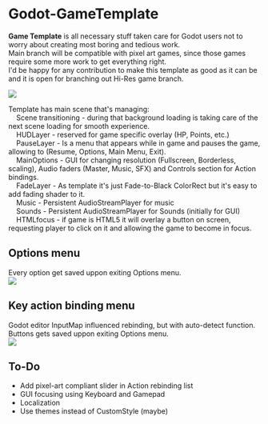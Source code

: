 
# Godot-GameTemplate
**Game Template** is all necessary stuff taken care for Godot users not to worry about creating most boring and tedious work.  
Main branch will be compatible with pixel art games, since those games require some more work to get everything right.  
I'd be happy for any contribution to make this template as good as it can be and it is open for branching out Hi-Res game branch.  

![](https://github.com/nezvers/Godot-GameTemplate/blob/master/Img/MainSceneTree.PNG?raw=true)

Template has main scene that's managing:  
&nbsp;&nbsp;&nbsp;&nbsp;Scene transitioning - during that background loading is taking care of the next scene loading for smooth experience.  
&nbsp;&nbsp;&nbsp;&nbsp;HUDLayer - reserved for game specific overlay (HP, Points, etc.)  
&nbsp;&nbsp;&nbsp;&nbsp;PauseLayer - Is a menu that appears while in game and pauses the game, allowing to (Resume, Options, Main Menu, Exit).  
&nbsp;&nbsp;&nbsp;&nbsp;MainOptions - GUI for changing resolution (Fullscreen, Borderless, scaling), Audio faders (Master, Music, SFX) and Controls section for Action bindings.    
&nbsp;&nbsp;&nbsp;&nbsp;FadeLayer - As template it's just Fade-to-Black ColorRect but it's easy to add fading shader to it.  
&nbsp;&nbsp;&nbsp;&nbsp;Music - Persistent AudioStreamPlayer for music  
&nbsp;&nbsp;&nbsp;&nbsp;Sounds - Persistent AudioStreamPlayer for Sounds (initially for GUI)  
&nbsp;&nbsp;&nbsp;&nbsp;HTMLfocus - if game is HTML5 it will overlay a button on screen, requesting player to click on it and allowing the game to become in focus.  

## Options menu
Every option get saved uppon exiting Options menu.  
![](https://github.com/nezvers/Godot-GameTemplate/blob/master/Img/Options.png?raw=true)

## Key action binding menu
Godot editor InputMap influenced rebinding, but with auto-detect function.  
Buttons gets saved uppon exiting Options menu.  
![](https://github.com/nezvers/Godot-GameTemplate/blob/master/Img/Controls.PNG?raw=true)

## To-Do
* Add pixel-art compliant slider in Action rebinding list
* GUI focusing using Keyboard and Gamepad
* Localization
* Use themes instead of CustomStyle (maybe)
